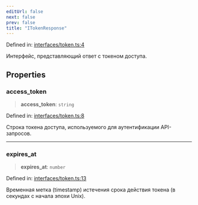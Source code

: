 ```yaml
---
editUrl: false
next: false
prev: false
title: "ITokenResponse"
---
```


Defined in: [interfaces/token.ts:4](https://github.com/zloishavrin/gigachat-node/blob/2c7b7714bc6108bfc9bed7a10efa55e8942f5ece/src/interfaces/token.ts#L4)

Интерфейс, представляющий ответ с токеном доступа.

## Properties

### access\_token

> **access\_token**: `string`

Defined in: [interfaces/token.ts:8](https://github.com/zloishavrin/gigachat-node/blob/2c7b7714bc6108bfc9bed7a10efa55e8942f5ece/src/interfaces/token.ts#L8)

Строка токена доступа, используемого для аутентификации API-запросов.

***

### expires\_at

> **expires\_at**: `number`

Defined in: [interfaces/token.ts:13](https://github.com/zloishavrin/gigachat-node/blob/2c7b7714bc6108bfc9bed7a10efa55e8942f5ece/src/interfaces/token.ts#L13)

Временная метка (timestamp) истечения срока действия токена (в секундах с начала эпохи Unix).
